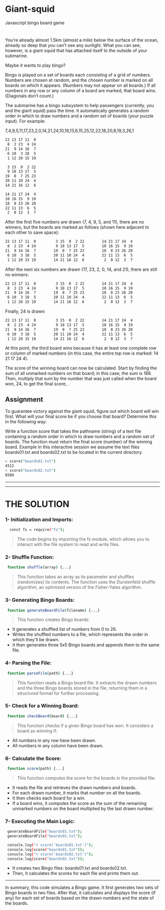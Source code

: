# Giant-squid
Javascript bingo board game


#

You’re already almost 1.5km (almost a mile) below the surface of the ocean, already so deep that you can’t see any sunlight. What you can see, however, is a giant squid that has attached itself to the outside of your submarine.

Maybe it wants to play bingo?

Bingo is played on a set of boards each consisting of a 
 grid of numbers. Numbers are chosen at random, and the chosen number is marked on all boards on which it appears. (Numbers may not appear on all boards.) If all numbers in any row or any column of a board are marked, that board wins. (Diagonals don’t count.)

The submarine has a bingo subsystem to help passengers (currently, you and the giant squid) pass the time. It automatically generates a random order in which to draw numbers and a random set of boards (your puzzle input). For example:

7,4,9,5,11,17,23,2,0,14,21,24,10,16,13,6,15,25,12,22,18,20,8,19,3,26,1

```bash
22 13 17 11  0
 8  2 23  4 24
21  9 14 16  7
 6 10  3 18  5
 1 12 20 15 19

 3 15  0  2 22
 9 18 13 17  5
19  8  7 25 23
20 11 10 24  4
14 21 16 12  6

14 21 17 24  4
10 16 15  9 19
18  8 23 26 20
22 11 13  6  5
 2  0 12  3  7
 ```

After the first five numbers are drawn (7, 4, 9, 5, and 11), there are no winners, but the boards are marked as follows (shown here adjacent to each other to save space):

```bash
22 13 17 11  0         3 15  0  2 22        14 21 17 24  4
 8  2 23  4 24         9 18 13 17  5        10 16 15  9 19
21  9 14 16  7        19  8  7 25 23        18  8 23 26 20
 6 10  3 18  5        20 11 10 24  4        22 11 13  6  5
 1 12 20 15 19        14 21 16 12  6         2  0 12  3  7
 ```

After the next six numbers are drawn (17, 23, 2, 0, 14, and 21), there are still no winners:

```bash
22 13 17 11  0         3 15  0  2 22        14 21 17 24  4
 8  2 23  4 24         9 18 13 17  5        10 16 15  9 19
21  9 14 16  7        19  8  7 25 23        18  8 23 26 20
 6 10  3 18  5        20 11 10 24  4        22 11 13  6  5
 1 12 20 15 19        14 21 16 12  6         2  0 12  3  7
  ```

Finally, 24 is drawn:

```bash
22 13 17 11  0         3 15  0  2 22        14 21 17 24  4
 8  2 23  4 24         9 18 13 17  5        10 16 15  9 19
21  9 14 16  7        19  8  7 25 23        18  8 23 26 20
 6 10  3 18  5        20 11 10 24  4        22 11 13  6  5
 1 12 20 15 19        14 21 16 12  6         2  0 12  3  7
 ```

At this point, the third board wins because it has at least one complete row or column of marked numbers (in this case, the entire top row is marked: 14 21 17 24 4).

The score of the winning board can now be calculated. Start by finding the sum of all unmarked numbers on that board; in this case, the sum is 188. Then, multiply that sum by the number that was just called when the board won, 24, to get the final score, 
.

## Assignment
To guarantee victory against the giant squid, figure out which board will win first. What will your final score be if you choose that board? Determine this in the following way:

Write a function score that takes the pathname (string) of a text file containing a random order in which to draw numbers and a random set of boards. The function must return the final score (number) of the winning board.
Example
In this interactive session we assume the text files boards01.txt and boards02.txt to be located in the current directory.

```bash
> score("boards01.txt")
4512
> score("boards02.txt")
8580
 ```
<hr/>
<hr/>

 # THE SOLUTION

### 1- Initialization and Imports:

```bash
  const fs = require("fs");
  ```

  > The code begins by importing the fs module, which allows you to interact with the file system to read and write files.

### 2- Shuffle Function:

 ```bash
  function shuffle(array) {...}
  ```

  > This function takes an array as its parameter and shuffles (randomizes) its contents. 
  > The function uses the Durstenfeld shuffle algorithm, an optimized version of the Fisher-Yates algorithm.

### 3- Generating Bingo Boards:

 ```bash
  function generateBoardFile(filename) {...}
  ```
> This function creates Bingo boards:
<ul>
  <li>It generates a shuffled list of numbers from 0 to 26.</li>
  <li>Writes the shuffled numbers to a file, which represents the order in which they'll be drawn.</li>
  <li>It then generates three 5x5 Bingo boards and appends them to the same file.</li>
</ul>


### 4- Parsing the File:

 ```bash
  function parseFile(path) {...}
  ```
> This function reads a Bingo board file. It extracts the drawn numbers and the three Bingo boards stored in the file, 
> returning them in a structured format for further processing.

### 5- Check for a Winning Board:

 ```bash
  function checkBoard(board) {...}
  ```
> This function checks if a given Bingo board has won. It considers a board as winning if:
<ul>
  <li>All numbers in any row have been drawn.</li>
  <li>All numbers in any column have been drawn.</li>
</ul>


### 6- Calculate the Score:

 ```bash
  function score(path) {...}
  ```
  > This function computes the score for the boards in the provided file:
<ul>
  <li>It reads the file and retrieves the drawn numbers and boards.</li>
  <li>For each drawn number, it marks that number on all the boards.</li>
  <li>It then checks each board for a win.</li>
  <li>If a board wins, it computes the score as the sum of the remaining unmarked numbers on the board multiplied by the last drawn number.</li>
</ul>


### 7- Executing the Main Logic:


 ```bash
  generateBoardFile("boards01.txt");
  generateBoardFile("boards02.txt");
  ```

 ```bash
  console.log("> score('boards01.txt')");
  console.log(score("boards01.txt"));
  console.log("> score('boards02.txt')");
  console.log(score("boards02.txt"));
  ```

  <ul>
    <li>It creates two Bingo files: boards01.txt and boards02.txt.</li>
    <li>Then, it calculates the scores for each file and prints them out.</li>
  </ul>

  <hr/>

  <p>In summary, this code simulates a Bingo game. 
  It first generates two sets of Bingo boards in two files. 
  After that, it calculates and displays the score (if any) for each 
  set of boards based on the drawn numbers and the state of the boards.</p>